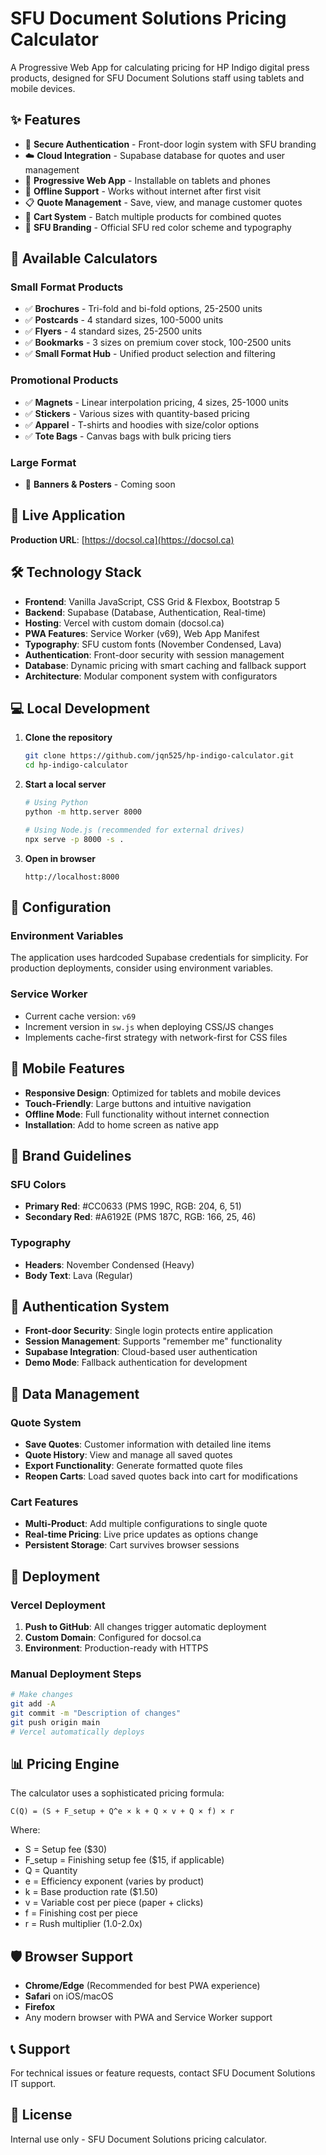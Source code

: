 # SFU Document Solutions Pricing Calculator

A Progressive Web App for calculating pricing for HP Indigo digital press products, designed for SFU Document Solutions staff using tablets and mobile devices.

## ✨ Features

- 🔐 **Secure Authentication** - Front-door login system with SFU branding
- ☁️ **Cloud Integration** - Supabase database for quotes and user management
- 📱 **Progressive Web App** - Installable on tablets and phones
- 🔄 **Offline Support** - Works without internet after first visit
- 📋 **Quote Management** - Save, view, and manage customer quotes
- 🛒 **Cart System** - Batch multiple products for combined quotes
- 🎨 **SFU Branding** - Official SFU red color scheme and typography

## 🧮 Available Calculators

### Small Format Products
- ✅ **Brochures** - Tri-fold and bi-fold options, 25-2500 units
- ✅ **Postcards** - 4 standard sizes, 100-5000 units  
- ✅ **Flyers** - 4 standard sizes, 25-2500 units
- ✅ **Bookmarks** - 3 sizes on premium cover stock, 100-2500 units
- ✅ **Small Format Hub** - Unified product selection and filtering

### Promotional Products
- ✅ **Magnets** - Linear interpolation pricing, 4 sizes, 25-1000 units
- ✅ **Stickers** - Various sizes with quantity-based pricing
- ✅ **Apparel** - T-shirts and hoodies with size/color options
- ✅ **Tote Bags** - Canvas bags with bulk pricing tiers

### Large Format
- 🚧 **Banners & Posters** - Coming soon

## 🚀 Live Application

**Production URL**: [https://docsol.ca](https://docsol.ca)

## 🛠️ Technology Stack

- **Frontend**: Vanilla JavaScript, CSS Grid & Flexbox, Bootstrap 5
- **Backend**: Supabase (Database, Authentication, Real-time)
- **Hosting**: Vercel with custom domain (docsol.ca)
- **PWA Features**: Service Worker (v69), Web App Manifest
- **Typography**: SFU custom fonts (November Condensed, Lava)
- **Authentication**: Front-door security with session management
- **Database**: Dynamic pricing with smart caching and fallback support
- **Architecture**: Modular component system with configurators

## 💻 Local Development

1. **Clone the repository**
   ```bash
   git clone https://github.com/jqn525/hp-indigo-calculator.git
   cd hp-indigo-calculator
   ```

2. **Start a local server**
   ```bash
   # Using Python
   python -m http.server 8000
   
   # Using Node.js (recommended for external drives)
   npx serve -p 8000 -s .
   ```

3. **Open in browser**
   ```
   http://localhost:8000
   ```

## 🔧 Configuration

### Environment Variables
The application uses hardcoded Supabase credentials for simplicity. For production deployments, consider using environment variables.

### Service Worker
- Current cache version: `v69`
- Increment version in `sw.js` when deploying CSS/JS changes
- Implements cache-first strategy with network-first for CSS files

## 📱 Mobile Features

- **Responsive Design**: Optimized for tablets and mobile devices
- **Touch-Friendly**: Large buttons and intuitive navigation
- **Offline Mode**: Full functionality without internet connection
- **Installation**: Add to home screen as native app

## 🎨 Brand Guidelines

### SFU Colors
- **Primary Red**: #CC0633 (PMS 199C, RGB: 204, 6, 51)
- **Secondary Red**: #A6192E (PMS 187C, RGB: 166, 25, 46)

### Typography
- **Headers**: November Condensed (Heavy)
- **Body Text**: Lava (Regular)

## 🔐 Authentication System

- **Front-door Security**: Single login protects entire application
- **Session Management**: Supports "remember me" functionality
- **Supabase Integration**: Cloud-based user authentication
- **Demo Mode**: Fallback authentication for development

## 💾 Data Management

### Quote System
- **Save Quotes**: Customer information with detailed line items
- **Quote History**: View and manage all saved quotes
- **Export Functionality**: Generate formatted quote files
- **Reopen Carts**: Load saved quotes back into cart for modifications

### Cart Features
- **Multi-Product**: Add multiple configurations to single quote
- **Real-time Pricing**: Live price updates as options change
- **Persistent Storage**: Cart survives browser sessions

## 🚀 Deployment

### Vercel Deployment
1. **Push to GitHub**: All changes trigger automatic deployment
2. **Custom Domain**: Configured for docsol.ca
3. **Environment**: Production-ready with HTTPS

### Manual Deployment Steps
```bash
# Make changes
git add -A
git commit -m "Description of changes"
git push origin main
# Vercel automatically deploys
```

## 📊 Pricing Engine

The calculator uses a sophisticated pricing formula:
```
C(Q) = (S + F_setup + Q^e × k + Q × v + Q × f) × r
```

Where:
- S = Setup fee ($30)
- F_setup = Finishing setup fee ($15, if applicable)
- Q = Quantity
- e = Efficiency exponent (varies by product)
- k = Base production rate ($1.50)
- v = Variable cost per piece (paper + clicks)
- f = Finishing cost per piece
- r = Rush multiplier (1.0-2.0x)

## 🛡️ Browser Support

- **Chrome/Edge** (Recommended for best PWA experience)
- **Safari** on iOS/macOS
- **Firefox** 
- Any modern browser with PWA and Service Worker support

## 📞 Support

For technical issues or feature requests, contact SFU Document Solutions IT support.

## 📄 License

Internal use only - SFU Document Solutions pricing calculator.